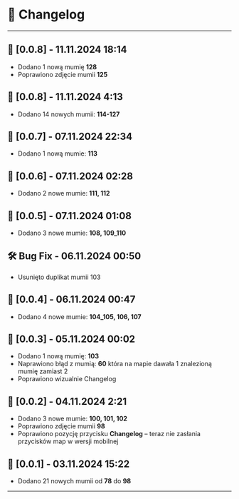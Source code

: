 # 📜 Changelog
---
## 📅 [0.0.8] - 11.11.2024 18:14
- Dodano 1 nową mumię **128**
- Poprawiono zdjęcie mumii **125**
## 📅 [0.0.8] - 11.11.2024 4:13
- Dodano 14 nowych mumii: **114-127**
## 📅 [0.0.7] - 07.11.2024 22:34
- Dodano 1 nową mumie: **113**
## 📅 [0.0.6] - 07.11.2024 02:28
- Dodano 2 nowe mumie: **111, 112**
## 📅 [0.0.5] - 07.11.2024 01:08
- Dodano 3 nowe mumie: **108, 109_110**
## 🛠️ Bug Fix - 06.11.2024 00:50
- Usunięto duplikat mumii 103
## 📅 [0.0.4] - 06.11.2024 00:47
- Dodano 4 nowe mumie: **104_105, 106, 107**
## 📅 [0.0.3] - 05.11.2024 00:02
- Dodano 1 nową mumię: **103**
- Naprawiono błąd z mumią: **60** która na mapie dawała 1 znalezioną mumię zamiast 2
- Poprawiono wizualnie Changelog
## 📅 [0.0.2] - 04.11.2024 2:21
- Dodano 3 nowe mumie: **100, 101, 102**
- Poprawiono zdjęcie mumii **98**
- Poprawiono pozycję przycisku **Changelog** – teraz nie zasłania przycisków map w wersji mobilnej
## 📅 [0.0.1] - 03.11.2024 15:22
- Dodano 21 nowych mumii od **78** do **98**
---




